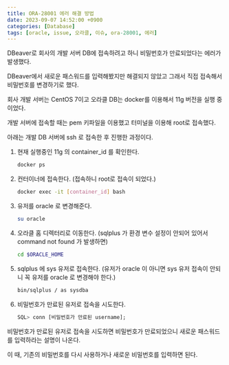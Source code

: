 ```yaml
---
title: ORA-28001 에러 해결 방법
date: 2023-09-07 14:52:00 +0900
categories: [Database]
tags: [oracle, issue, 오라클, 이슈, ora-28001, 에러]
---
```


DBeaver로 회사의 개발 서버 DB에 접속하려고 하니 비밀번호가 만료되었다는 에러가 발생했다.

DBeaver에서 새로운 패스워드를 입력해봤지만 해결되지 않았고 그래서 직접 접속해서 비밀번호를 변경하기로 했다.

회사 개발 서버는 CentOS 7이고 오라클 DB는 docker를 이용해서 11g 버전을 실행 중이었다.

개발 서버에 접속할 때는 pem 키파일을 이용했고 터미널을 이용해 root로 접속했다.

아래는 개발 DB 서버에 ssh 로 접속한 후 진행한 과정이다.

1. 현재 실행중인 11g 의 container_id 를 확인한다.

    ```bash
    docker ps
    ```

2. 컨터이너에 접속한다. (접속하니 root로 접속이 되었다.)

    ```bash
    docker exec -it [container_id] bash
    ```

3. 유저를 oracle 로 변경해준다.

    ```bash
    su oracle
    ```

4. 오라클 홈 디렉터리로 이동한다. (sqlplus 가 환경 변수 설정이 안되어 있어서 command not found 가 발생하면)

    ```bash
    cd $ORACLE_HOME
    ```

5. sqlplus 에 sys 유저로 접속한다. (유저가 oracle 이 아니면 sys 유저 접속이 안되니 꼭 유저를 oracle 로 변경해야 한다.)

    ```bash
    bin/sqlplus / as sysdba
    ```

6. 비밀번호가 만료된 유저로 접속을 시도한다.

    ```sql
    SQL> conn [비밀번호가 만료된 username];
    ```

비밀번호가 만료된 유저로 접속을 시도하면 비밀번호가 만료되었으니 새로운 패스워드를 입력하라는 설명이 나온다.

이 때, 기존의 비밀번호를 다시 사용하거나 새로운 비밀번호를 입력하면 된다.